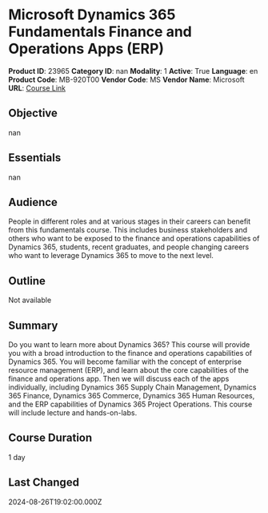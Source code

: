 # Microsoft Dynamics 365 Fundamentals Finance and Operations Apps (ERP)

**Product ID**: 23965
**Category ID**: nan
**Modality**: 1
**Active**: True
**Language**: en
**Product Code**: MB-920T00
**Vendor Code**: MS
**Vendor Name**: Microsoft
**URL**: [Course Link](https://www.fastlaneus.com/course/microsoft-mb-920t00)

## Objective
nan

## Essentials
nan

## Audience
People in different roles and at various stages in their careers can benefit from this fundamentals course. This includes business stakeholders and others who want to be exposed to the finance and operations capabilities of Dynamics 365, students, recent graduates, and people changing careers who want to leverage Dynamics 365 to move to the next level.

## Outline
Not available

## Summary
Do you want to learn more about Dynamics 365? This course will provide you with a broad introduction to the finance and operations capabilities of Dynamics 365. You will become familiar with the concept of enterprise resource management (ERP), and learn about the core capabilities of the finance and operations app. Then we will discuss each of the apps individually, including Dynamics 365 Supply Chain Management, Dynamics 365 Finance, Dynamics 365 Commerce, Dynamics 365 Human Resources, and the ERP capabilities of Dynamics 365 Project Operations. This course will include lecture and hands-on-labs.

## Course Duration
1 day

## Last Changed
2024-08-26T19:02:00.000Z
